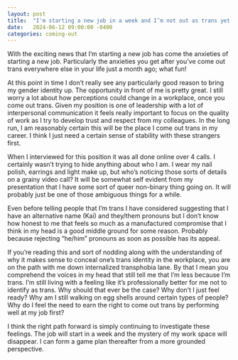 ```yaml
---
layout: post
title:  "I'm starting a new job in a week and I’m not out as trans yet in my career"
date:   2024-06-12 09:00:00 -0400
categories: coming-out
---
```

With the exciting news that I’m starting a new job has come the anxieties of starting a new job. Particularly the anxieties you get after you’ve come out trans everywhere else in your life just a month ago; what fun!

At this point in time I don’t really see any particularly good reason to bring my gender identity up. The opportunity in front of me is pretty great. I still worry a lot about how perceptions could change in a workplace, once you come out trans. Given my position is one of leadership with a lot of interpersonal communication it feels really important to focus on the quality of work as I try to develop trust and respect from my colleagues. In the long run, I am reasonably certain this will be the place I come out trans in my career. I think I just need a certain sense of stability with these strangers first. 

When I interviewed for this position it was all done online over 4 calls. I certainly wasn’t trying to hide anything about who I am. I wear my nail polish, earrings and light make up, but who’s noticing those sorts of details on a grainy video call? It will be somewhat self evident from my presentation that I have some sort of queer non-binary thing going on. It will probably just be one of those ambiguous things for a while. 

Even before telling people that I’m trans I have considered suggesting that I have an alternative name (Kai) and they/them pronouns but I don’t know how honest to me that feels so much as a manufactured compromise that I think in my head is a good middle ground for some reason. Probably because rejecting “he/him” pronouns as soon as possible has its appeal.

If you’re reading this and sort of nodding along with the understanding of why it makes sense to conceal one’s trans identity in the workplace, you are on the path with me down internalized transphobia lane. By that I mean you comprehend the voices in my head that still tell me that I’m less because I’m trans.
I’m still living with a feeling like it’s professionally better for me not to identify as trans. Why should that ever be the case? Why don’t I just feel ready? Why am I still walking on egg shells around certain types of people? Why do I feel the need to earn the right to come out trans by performing well at my job first?

I think the right path forward is simply continuing to investigate these feelings. The job will start in a week and the mystery of my work space will disappear. I can form a game plan thereafter from a more grounded perspective.